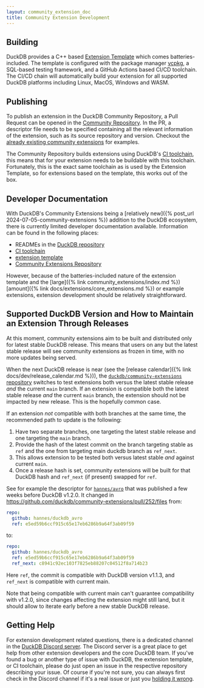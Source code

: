 ```yaml
---
layout: community_extension_doc
title: Community Extension Development
---
```


## Building

DuckDB provides a C++ based [Extension Template](https://github.com/duckdb/extension-template) which comes batteries-included.
The template is configured with the package manager [vcpkg](https://vcpkg.io/), a SQL-based testing framework, and a GitHub Actions based CI/CD toolchain.
The CI/CD chain will automatically build your extension for all supported DuckDB platforms including Linux, MacOS, Windows and WASM.

## Publishing

To publish an extension in the DuckDB Community Repository, a Pull Request can be opened in the [Community Repository](https://github.com/duckdb/community-extensions). In the PR,
a descriptor file needs to be specified containing all the relevant information of the extension, such as its source repository and version. Checkout the [already existing community extensions](https://github.com/duckdb/community-extensions/tree/main/extensions) for examples.

The Community Repository builds extensions using DuckDB's [CI toolchain](https://github.com/duckdb/extension-ci-tools), this means that
for your extension needs to be buildable with this toolchain. Fortunately, this is the exact same toolchain as is used by the Extension Template, so
for extensions based on the template, this works out of the box.

## Developer Documentation

With DuckDB's Community Extensions being a [relatively new]({% post_url 2024-07-05-community-extensions %}) addition to the DuckDB ecosystem, there is currently limited developer documentation available. Information can be found in the following places:

* READMEs in the [DuckDB repository](https://github.com/duckdb/duckdb)
* [CI toolchain](https://github.com/duckdb/extension-ci-tools)
* [extension template](https://github.com/duckdb/extension-template)
* [Community Extensions Repository](https://github.com/duckdb/community-extensions)

However, because of the batteries-included nature of the extension template and the [large]({% link community_extensions/index.md %}) [amount]({% link docs/extensions/core_extensions.md %}) or example extensions, extension development should be relatively straightforward.

## Supported DuckDB Version and How to Maintain an Extension Through Releases

At this moment, community extensions aim to be built and distributed only for latest stable DuckDB release.
This means that users on any but the latest stable release will see community extensions as frozen in time, with no more updates being served.

When the next DuckDB release is near (see the [release calendar]({% link docs/dev/release_calendar.md %})), the [`duckdb/community-extensions` repository](https://github.com/duckdb/community-extensions/) switches to test extensions both versus the latest stable release *and* the current `main` branch.
If an extension is compatible both the latest stable release *and* the current `main` branch, the extension should not be impacted by new release.
This is the hopefully common case.

If an extension *not* compatible with both branches at the same time, the recommended path to update is the following:

1. Have two separate branches, one targeting the latest stable release and one targeting the `main` branch.
2. Provide the hash of the latest commit on the branch targeting stable as `ref` and the one from targeting main duckdb branch as `ref_next`.
3. This allows extension to be tested both versus latest stable *and* against current `main`.
4. Once a release hash is set, community extensions will be built for that DuckDB hash and `ref_next` (if present) swapped for `ref`.

See for example the descriptor for [`hannes/avro`](https://github.com/hannes/avro) that was published a few weeks before DuckDB v1.2.0.
It changed in <https://github.com/duckdb/community-extensions/pull/252/files> from:

```yaml
repo:
  github: hannes/duckdb_avro
  ref: e5ed59b6ccf915c65e17eb6286b9a64f3ab09f59
```

to:

```yaml
repo:
  github: hannes/duckdb_avro
  ref: e5ed59b6ccf915c65e17eb6286b9a64f3ab09f59
  ref_next: c8941c92ec103f7825eb88207c04512f8a714b23
```

Here `ref`, the commit is compatible with DuckDB version v1.1.3, and `ref_next` is compatible with current main.

Note that being compatible with current main can't guarantee compatibility with v1.2.0, since changes affecting the extension might still land, but it should allow to iterate early before a new stable DuckDB release.

## Getting Help

For extension development related questions, there is a dedicated channel in the [DuckDB Discord server](https://discord.com/invite/tcvwpjfnZx). The Discord server is
a great place to get help from other extension developers and the core DuckDB team. If you've found a bug or another type of issue with DuckDB, the extension template, or CI toolchain, please do just open an issue in the respective repository describing your issue.
Of course if you're not sure, you can always first check in the Discord channel if it's a real issue or just you [holding it wrong](https://www.wired.com/2010/06/iphone-4-holding-it-wrong/).

